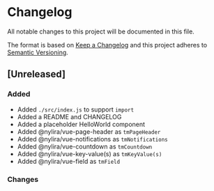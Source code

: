 # Changelog

All notable changes to this project will be documented in this file.

The format is based on [Keep a Changelog](http://keepachangelog.com/en/1.0.0/)
and this project adheres to [Semantic Versioning](http://semver.org/spec/v2.0.0.html).

## [Unreleased]

### Added

- Added `./src/index.js` to support `import`
- Added a README and CHANGELOG
- Added a placeholder HelloWorld component
- Added @nylira/vue-page-header as `tmPageHeader`
- Added @nylira/vue-notifications as `tmNotifications`
- Added @nylira/vue-countdown as `tmCountdown`
- Added @nylira/vue-key-value(s) as `tmKeyValue(s)`
- Added @nylira/vue-field as `tmField`

### Changes
